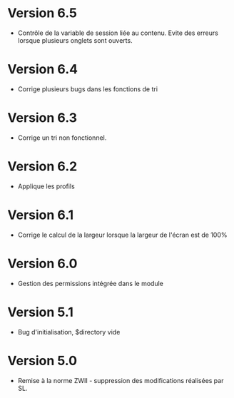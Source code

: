 # Version 6.5
- Contrôle de la variable de session liée au contenu. Evite des erreurs lorsque plusieurs onglets sont ouverts.
# Version 6.4
- Corrige plusieurs bugs dans les fonctions de tri
# Version 6.3
- Corrige un tri non fonctionnel.
# Version 6.2
- Applique les profils
# Version 6.1
- Corrige le calcul de la largeur lorsque la largeur de l'écran est de 100%
# Version 6.0 
- Gestion des permissions intégrée dans le module
# Version 5.1 
- Bug d'initialisation, $directory vide
# Version 5.0
- Remise à la norme ZWII - suppression des modifications réalisées par SL.